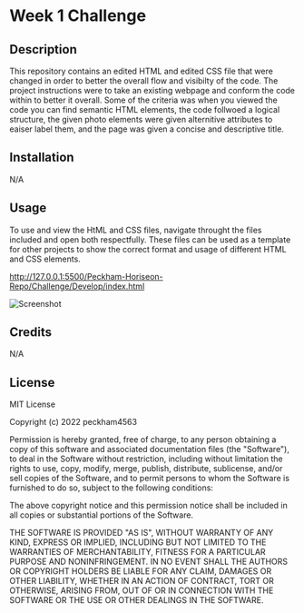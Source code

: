 # Week 1 Challenge

## Description
This repository contains an edited HTML and edited CSS file that were changed in order to better the overall flow and visibilty of the code. The project instructions were to take an existing webpage and conform the code within to better it overall. Some of the criteria was when you viewed the code you can find semantic HTML elements, the code follwoed a logical structure, the given photo elements were given alternitive attributes to eaiser label them, and the page was given a concise and descriptive title.  

## Installation

N/A

## Usage

To use and view the HtML and CSS files, navigate throught the files included and open both respectfully. These files can be used as a template for other projects to show the correct format and usage of different HTML and CSS elements. 

http://127.0.0.1:5500/Peckham-Horiseon-Repo/Challenge/Develop/index.html

![Screenshot](/Develop/assets/images/Horiseon-Page.jpg "Webpage Screenshot")


## Credits

N/A

## License

MIT License

Copyright (c) 2022 peckham4563

Permission is hereby granted, free of charge, to any person obtaining a copy
of this software and associated documentation files (the "Software"), to deal
in the Software without restriction, including without limitation the rights
to use, copy, modify, merge, publish, distribute, sublicense, and/or sell
copies of the Software, and to permit persons to whom the Software is
furnished to do so, subject to the following conditions:

The above copyright notice and this permission notice shall be included in all
copies or substantial portions of the Software.

THE SOFTWARE IS PROVIDED "AS IS", WITHOUT WARRANTY OF ANY KIND, EXPRESS OR
IMPLIED, INCLUDING BUT NOT LIMITED TO THE WARRANTIES OF MERCHANTABILITY,
FITNESS FOR A PARTICULAR PURPOSE AND NONINFRINGEMENT. IN NO EVENT SHALL THE
AUTHORS OR COPYRIGHT HOLDERS BE LIABLE FOR ANY CLAIM, DAMAGES OR OTHER
LIABILITY, WHETHER IN AN ACTION OF CONTRACT, TORT OR OTHERWISE, ARISING FROM,
OUT OF OR IN CONNECTION WITH THE SOFTWARE OR THE USE OR OTHER DEALINGS IN THE
SOFTWARE.

